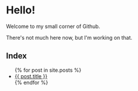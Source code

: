 # Hello!

Welcome to my small corner of Github. 

There's not much here now, but I'm working on that. 

## Index

<ul>
  {% for post in site.posts %}
    <li>
      <a href="{{ post.url }}">{{ post.title }}</a>
    </li>
  {% endfor %}
</ul>
